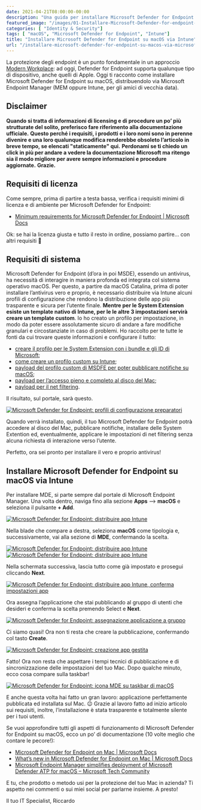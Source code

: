 ```yaml
---
date: 2021-04-21T08:00:00-00:00
description: "Una guida per installare Microsoft Defender for Endpoint su macOS, distribuendolo via Microsoft Intune."
featured_image: "/images/01-Installare-Microsoft-Defender-for-endpoint-su-macOS.jpg"
categories: [ "Identity & Security"]
tags: [ "macOS", "Microsoft Defender for Endpoint", "Intune"]
title: "Installare Microsoft Defender for Endpoint su macOS via Intune"
url: "/installare-microsoft-defender-for-endpoint-su-macos-via-microsoft-endpoint-manager-intune"
---
```

La protezione degli endpoint è un punto fondamentale in un approccio [Modern Workplace](/cosa-significa-modern-workplace/): ad oggi, Defender for Endpoint supporta qualunque tipo di dispositivo, anche quelli di Apple. Oggi ti racconto come installare Microsoft Defender for Endpoint su macOS, distribuendolo via Microsoft Endpoint Manager (MEM oppure Intune, per gli amici di vecchia data).

## Disclaimer
**Quando si tratta di informazioni di licensing e di procedure un po’ più strutturate del solito, preferisco fare riferimento alla documentazione ufficiale.**
**Questo perché i requisiti, i prodotti e i loro nomi sono in perenne divenire e una loro qualunque modifica renderebbe obsoleto l’articolo in breve tempo, se elencati "staticamente" qui.**
**Perdonami se ti chiedo un click in più per andare a vedere la documentazione Microsoft ma ritengo sia il modo migliore per avere sempre informazioni e procedure aggiornate.**
**Grazie.**

## Requisiti di licenza
Come sempre, prima di partire a testa bassa, verifica i requisiti minimi di licenza e di ambiente per Microsoft Defender for Endpoint:
- [Minimum requirements for Microsoft Defender for Endpoint | Microsoft Docs](https://docs.microsoft.com/en-us/microsoft-365/security/defender-endpoint/minimum-requirements?view=o365-worldwide#licensing-requirements)

Ok: se hai la licenza giusta e tutto il resto in ordine, possiamo partire... con altri requisiti 🤣

## Requisiti di sistema
Microsoft Defender for Endpoint (d’ora in poi MSDE), essendo un antivirus, ha necessità di interagire in maniera profonda ed integrata col sistema operativo macOS. Per questo, a partire da macOS Catalina, prima di poter installare l’antivirus vero e proprio, è necessario distribuire via Intune alcuni profili di configurazione che rendono la distribuzione delle app più trasparente e sicura per l’utente finale.
**Mentre per le System Extension esiste un template nativo di Intune, per le le altre 3 impostazioni servirà creare un template custom**. Io ho creato un profilo per impostazione, in modo da poter essere assolutamente sicuro di andare a fare modifiche granulari e circostanziate in caso di problemi.
Ho raccolto per te tutte le fonti da cui trovare queste informazioni e configurare il tutto:
- [creare il profilo per le System Extension con i bundle e gli ID di Microsoft](https://docs.microsoft.com/en-us/microsoft-365/security/defender-endpoint/mac-sysext-policies?view=o365-worldwide#system-extensions-policy-1);
- [come creare un profilo custom su Intune](https://docs.microsoft.com/en-us/mem/intune/configuration/custom-settings-configure);
- [payload del profilo custom di MSDFE per poter pubblicare notifiche su macOS](https://raw.githubusercontent.com/microsoft/mdatp-xplat/master/macos/mobileconfig/profiles/notif.mobileconfig);
- [payload per l’accesso pieno e completo al disco del Mac](https://raw.githubusercontent.com/microsoft/mdatp-xplat/master/macos/mobileconfig/profiles/fulldisk.mobileconfig);
- [payload per il net filtering](https://raw.githubusercontent.com/microsoft/mdatp-xplat/master/macos/mobileconfig/profiles/netfilter.mobileconfig).

Il risultato, sul portale, sarà questo.

[![Microsoft Defender for Endpoint: profili di configurazione preparatori](/images/02-Installare-Microsoft-Defender-for-endpoint-su-macOS-Configuration-Profiles.jpg)](/images/02-Installare-Microsoft-Defender-for-endpoint-su-macOS-Configuration-Profiles.jpg)

Quando verrà installato, quindi, il tuo Microsoft Defender for Endpoint potrà accedere al disco del Mac, pubblicare notifiche, installare delle System Extention ed, eventualmente, applicare le impostazioni di net filtering senza alcuna richiesta di interazione verso l’utente.

Perfetto, ora sei pronto per installare il vero e proprio antivirus!

## Installare Microsoft Defender for Endpoint su macOS via Intune
Per installare MDE, si parte sempre dal portale di Microsoft Endpoint Manager. Una volta dentro, naviga fino alla sezione **Apps** –> **macOS** e seleziona il pulsante **+ Add**.

[![Microsoft Defender for Endpoint: distribuire app Intune](/images/03-Installare-Microsoft-Defender-for-endpoint-su-macOS-Add-App.jpg)](/images/03-Installare-Microsoft-Defender-for-endpoint-su-macOS-Add-App.jpg)

Nella blade che compare a destra, seleziona **macOS** come tipologia e, successivamente, vai alla sezione di **MDE**, confermando la scelta.

[![Microsoft Defender for Endpoint: distribuire app Intune](/images/04-Installare-Microsoft-Defender-for-endpoint-su-macOS-macOS-App-MSDFE.jpg)](/images/04-Installare-Microsoft-Defender-for-endpoint-su-macOS-macOS-App-MSDFE.jpg)
[![Microsoft Defender for Endpoint: distribuire app Intune](/images/05-Installare-Microsoft-Defender-for-endpoint-su-macOS-macOS-App-MSDFE.jpg)](/images/05-Installare-Microsoft-Defender-for-endpoint-su-macOS-macOS-App-MSDFE.jpg)

Nella schermata successiva, lascia tutto come già impostato e prosegui cliccando **Next**.

[![Microsoft Defender for Endpoint: distribuire app Intune, conferma impostazioni app](/images/06-Installare-Microsoft-Defender-for-endpoint-su-macOS-Confirm-Settings.jpg)](/images/06-Installare-Microsoft-Defender-for-endpoint-su-macOS-Confirm-Settings.jpg)

Ora assegna l’applicazione che stai pubblicando al gruppo di utenti che desideri e conferma la scelta premendo Select e **Next**.

[![Microsoft Defender for Endpoint: assegnazione applicazione a gruppo](/images/07-Installare-Microsoft-Defender-for-Endpoint-su-macOS-Group-Assignment.jpg)](/images/07-Installare-Microsoft-Defender-for-Endpoint-su-macOS-Group-Assignment.jpg)

Ci siamo quasi! Ora non ti resta che creare la pubblicazione, confermando col tasto **Create**.

[![Microsoft Defender for Endpoint: creazione app gestita](/images/08-Installare-Microsoft-Defender-for-Endpoint-su-macOS-Create-App.jpg)](/images/08-Installare-Microsoft-Defender-for-Endpoint-su-macOS-Create-App.jpg)

Fatto! Ora non resta che aspettare i tempi tecnici di pubblicazione e di sincronizzazione delle impostazioni del tuo Mac. Dopo qualche minuto, ecco cosa compare sulla taskbar!

[![Microsoft Defender for Endpoint: icona MDE su taskbar di macOS](/images/09-Installare-Microsoft-Defender-for-Endpoint-su-macOS-taskbar-icon.png)](/images/09-Installare-Microsoft-Defender-for-Endpoint-su-macOS-taskbar-icon.png)

E anche questa volta hai fatto un gran lavoro: applicazione perfettamente pubblicata ed installata sul Mac. 😉 Grazie al lavoro fatto ad inizio articolo sui requisiti, inoltre, l’installazione è stata trasparente e totalmente silente per i tuoi utenti.

Se vuoi approfondire tutti gli aspetti di funzionamento di Microsoft Defender for Endpoint su macOS, ecco un po’ di documentazione (10 volte meglio che contare le pecore!):
- [Microsoft Defender for Endpoint on Mac | Microsoft Docs](https://docs.microsoft.com/en-us/microsoft-365/security/defender-endpoint/microsoft-defender-endpoint-mac?view=o365-worldwide)
- [What’s new in Microsoft Defender for Endpoint on Mac | Microsoft Docs](https://docs.microsoft.com/en-us/microsoft-365/security/defender-endpoint/mac-whatsnew?view=o365-worldwide)
- [Microsoft Endpoint Manager simplifies deployment of Microsoft Defender ATP for macOS – Microsoft Tech Community](https://techcommunity.microsoft.com/t5/microsoft-endpoint-manager-blog/microsoft-endpoint-manager-simplifies-deployment-of-microsoft/ba-p/1322995)

E tu, che prodotto o metodo usi per la protezione del tuo Mac in azienda? Ti aspetto nei commenti o sui miei social per parlarne insieme. A presto!

Il tuo IT Specialist, Riccardo